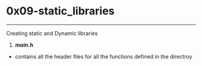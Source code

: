 # 0x09-static_libraries
---

Creating static and Dynamic libraries

1. ***main.h***
- contains all the header files for all the functions defined in the directroy
